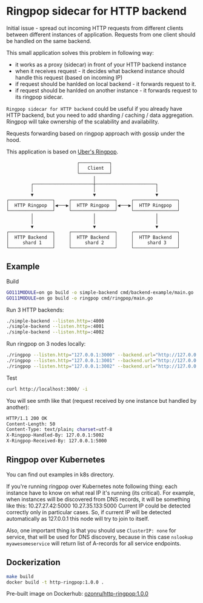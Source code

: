 # Ringpop sidecar for HTTP backend

Initial issue - spread out incoming HTTP requests from different clients between
different instances of application. Requests from one client should be handled 
on the same backend.

This small application solves this problem in following way:
- it works as a proxy (sidecar) in front of your HTTP backend instance
- when it receives request - it decides what backend instance should handle
this request (based on incoming IP)
- if request should be hanlded on local backend - it forwards request to it.
- if request should be hanlded on another instance - it forwards request to its ringpop sidecar.

`Ringpop sidecar for HTTP backend` could be useful if you already have HTTP backend, 
but you need to add sharding / caching / data aggregation.  
Ringpop will take ownership of the scalability and availability.

Requests forwarding based on ringpop approach with gossip under the hood.

This application is based on [Uber's Ringpop](https://eng.uber.com/intro-to-ringpop/).


```text
                          ┌───────────┐                         
                          │   Client  │                         
                          └───────────┘                         
                                │                               
         ┌──────────────────────┼──────────────────────┐        
         │                      │                      │        
         ▼                      ▼                      ▼        
┌────────────────┐     ┌────────────────┐     ┌────────────────┐
│  HTTP Ringpop  │◀───▶│  HTTP Ringpop  │◀───▶│  HTTP Ringpop  │
└────────────────┘     └────────────────┘     └────────────────┘
         │                      │                      │        
         │                      │                      │        
         ▼                      ▼                      ▼        
┌────────────────┐     ┌────────────────┐     ┌────────────────┐
│  HTTP Backend  │     │  HTTP Backend  │     │  HTTP Backend  │
│     shard 1    │     │     shard 2    │     │     shard 3    │
└────────────────┘     └────────────────┘     └────────────────┘
```

## Example

Build
```bash
GO111MODULE=on go build -o simple-backend cmd/backend-example/main.go
GO111MODULE=on go build -o ringpop cmd/ringpop/main.go
```

Run 3 HTTP backends:
```bash
./simple-backend --listen.http=:4000
./simple-backend --listen.http=:4001
./simple-backend --listen.http=:4002
```

Run ringpop on 3 nodes locally:
```bash
./ringpop --listen.http="127.0.0.1:3000" --backend.url="http://127.0.0.1:4000/" --listen.ringpop="127.0.0.1:5000" --listen.debug=":6000" --discovery.json.file=./etc/hosts.json
./ringpop --listen.http="127.0.0.1:3001" --backend.url="http://127.0.0.1:4001/" --listen.ringpop="127.0.0.1:5001" --listen.debug=":6001" --discovery.json.file=./etc/hosts.json
./ringpop --listen.http="127.0.0.1:3002" --backend.url="http://127.0.0.1:4002/" --listen.ringpop="127.0.0.1:5002" --listen.debug=":6002" --discovery.json.file=./etc/hosts.json
```

Test
```bash
curl http://localhost:3000/ -i
```

You will see smth like that (request received by one instance but handled by another):
```bash
HTTP/1.1 200 OK
Content-Length: 50
Content-Type: text/plain; charset=utf-8
X-Ringpop-Handled-By: 127.0.0.1:5002
X-Ringpop-Received-By: 127.0.0.1:5000
```

## Ringpop over Kubernetes

You can find out examples in k8s directory.

If you're running ringpop over Kubernetes note following thing: 
each instance have to know on what real IP it's running (its critical). 
For example, when instances will be discovered from DNS records, it will be something like this:
   10.27.27.42:5000
   10.27.35.133:5000
Current IP could be detected correctly only in particular cases. So, if current IP will be
detected automatically as 127.0.0.1 this node will try to join to itself.

Also, one important thing is that you should use `ClusterIP: none` for service, 
that will be used for DNS discovery, because in this case `nslookup myawesomeservice` 
will return list of A-records for all service endpoints.


## Dockerization

```bash
make build
docker build -t http-ringpop:1.0.0 .
```

Pre-built image on Dockerhub: [ozonru/http-ringpop:1.0.0](https://hub.docker.com/r/ozonru/http-ringpop)
